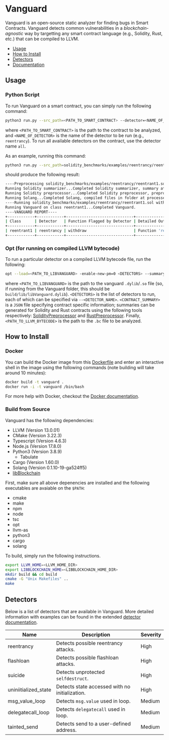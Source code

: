 # Vanguard

Vanguard is an open-source static analyzer for finding bugs in Smart Contracts. Vanguard detects common vulnerabilities in a *blockchain-agnostic* way by targetting any smart contract language (e.g., Solidity, Rust, etc.) that can be compiled to LLVM.

- [Usage](#usage)
- [How to Install](#how-to-install)
- [Detectors](#detectors)
- [Documentation](#documentation)

## Usage

### Python Script

To run Vanguard on a smart contract, you can simply run the following command:

```bash
python3 run.py --src_path=<PATH_TO_SMART_CONTRACT> --detector=<NAME_OF_DETECTOR>
```

where `<PATH_TO_SMART_CONTRACT>` is the path to the contract to be analyzed, and `<NAME_OF_DETECTOR>` is the name of the detector to be run (e.g., `reentrancy`). To run all available detectors on the contract, use the detector name `all`.

As an example, running this command:
```bash
python3 run.py --src_path=solidity_benchmarks/examples/reentrancy/reentrant1.sol --detector=reentrancy
```
should produce the following result:
```bash
----Preprocessing solidity_benchmarks/examples/reentrancy/reentrant1.sol----
Running Solidity summarizer...Completed Solidity summarizer, summary at processed_examples/reentrant1_summary.json.
Running Solidity preprocessor...Completed Solidity preprocessor, preprocessed version at processed_examples/reentrant1_instrumented.sol.
Running Solang...Completed Solang, compiled files in folder at processed_examples
----Running solidity_benchmarks/examples/reentrancy/reentrant1.sol with reentrancy detector----
Running Vanguard on class reentrant1...Completed Vanguard.
----VANGUARD REPORT----
+------------+------------+------------------------------+-----------------------------------------------------------------------------------------------------+
| Class      | Detector   | Function Flagged by Detector | Detailed Output                                                                                     |
+------------+------------+------------------------------+-----------------------------------------------------------------------------------------------------+
| reentrant1 | reentrancy | withdraw                     | Function 'reentrant1::reentrant1::function::withdraw' has potential reentrancy after call to 'call' |
+------------+------------+------------------------------+-----------------------------------------------------------------------------------------------------+
```

### Opt (for running on compiled LLVM bytecode)

To run a particular detector on a compiled LLVM bytecode file, run the following:

```bash
opt --load=<PATH_TO_LIBVANGUARD> -enable-new-pm=0 <DETECTORS> --summary=<CONTRACT_SUMMARY> <PATH_TO_LLVM_BYTECODE> -o /dev/null
```

where `<PATH_TO_LIBVANGUARD>` is the path to the vanguard `.dylib`/`.so` file (so, if running from the Vanguard folder, this should be `build/lib/libVanguard.dylib`). `<DETECTORS>` is the list of detectors to run, each of which can be specified via `--<DETECTOR_NAME>`. `<CONTRACT_SUMMARY>` is a `JSON` file specifying contract specific information; summaries can be generated for Solidity and Rust contracts using the following tools respectively: [SolidityPreprocessor](https://github.com/Veridise/SolidityPreprocessor) and [RustPreprocessor](https://github.com/Veridise/RustPreprocessor). Finally, `<PATH_TO_LLVM_BYTECODE>` is the path to the `.bc` file to be analyzed.

## How to Install

### Docker

You can build the Docker image from this [Dockerfile](https://github.com/Veridise/Vanguard/blob/main/Dockerfile) and enter an interactive shell in the image using the following commands (note building will take around 10 minutes):

```bash
docker build -t vanguard .
docker run -i -t vanguard /bin/bash
```

For more help with Docker, checkout the [Docker documentation](https://docs.docker.com/).

### Build from Source

Vanguard has the following dependencies:
 * LLVM (Version 13.0.01)
 * CMake (Version 3.22.3)
 * Typescript (Version 4.6.3)
 * Node.js (Version 17.8.0)
 * Python3 (Version 3.8.9)
   * Tabulate
 * Cargo (Version 1.60.0)
 * Solang (Version 0.1.10-19-ga524ff5)
 * [libBlockchain](https://github.com/Veridise/libBlockchain)

First, make sure all above depenencies are installed and the following executables are avaiable on the `$PATH`:
 * cmake
 * make
 * npm
 * node
 * tsc
 * opt
 * llvm-as
 * python3
 * cargo
 * solang

To build, simply run the following instructions.

```bash
export LLVM_HOME=<LLVM_HOME_DIR>
export LIBBLOCKCHAIN_HOME=<LIBBLOCKCHAIN_HOME_DIR>
mkdir build && cd build
cmake -G "Unix Makefiles" ..
make
```
## Detectors

Below is a list of detectors that are available in Vanguard. More detailed information with examples can be found in the extended [detector documentation](https://github.com/Veridise/Vanguard/wiki/Detectors).

| Name                  | Description                                     | Severity |
| --------------------  | ----------------------------------------------- | -------- |
| reentrancy            | Detects possible reentrancy attacks.            | High     |
| flashloan             | Detects possible flashloan attacks.             | High     |
| suicide               | Detects unprotected `selfdestruct`.             | High     |
| uniniitialized\_state | Detects state accessed with no initialization.  | High     |
| msg\_value\_loop      | Detects `msg.value` used in loop.               | Medium   |
| delegatecall\_loop    | Detects `delegatecall` used in loop.            | Medium   |
| tainted\_send         | Detects send to a user-defined address.         | Medium   |



